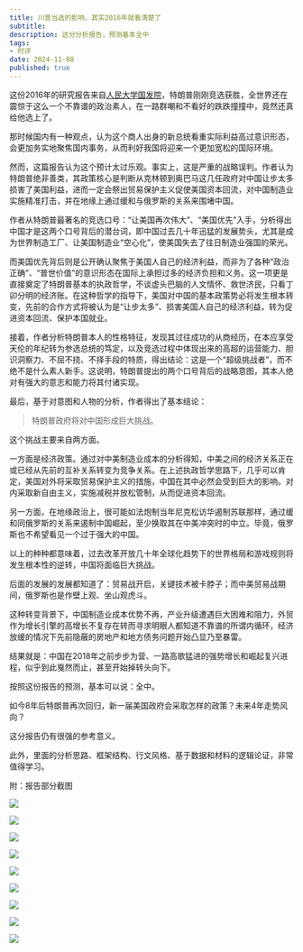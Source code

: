 ```yaml
---
title: 川普当选的影响，其实2016年就看清楚了
subtitle: 
description: 这分分析报告，预测基本全中
tags: 
- 时评
date: 2024-11-08
published: true
---
```

这份2016年的研究报告来自[人民大学国发院](http://nads.ruc.edu.cn/zkcg/zcjb/index.htm)，特朗普刚刚竞选获胜，全世界还在震惊于这么一个不靠谱的政治素人，在一路群嘲和不看好的跌跌撞撞中，竟然还真给他选上了。

那时候国内有一种观点，认为这个商人出身的新总统看重实际利益高过意识形态，会更加务实地聚焦国内事务，从而利好我国将迎来一个更加宽松的国际环境。

然而，这篇报告认为这个预计太过乐观。事实上，这是严重的战略误判。作者认为特朗普绝非善类，其政策核心是判断从克林顿到奥巴马这几任政府对中国让步太多损害了美国利益，进而一定会祭出贸易保护主义促使美国资本回流，对中国制造业实施精准打击，并在地缘上通过缓和与俄罗斯的关系来围堵中国。

作者从特朗普最著名的竞选口号：“让美国再次伟大”、“美国优先”入手，分析得出中国才是这两个口号背后的潜台词，即中国过去几十年迅猛的发展势头，尤其是成为世界制造工厂、让美国制造业“空心化”，使美国失去了往日制造业强国的荣光。

而美国优先背后则是公开确认聚焦于美国人自己的经济利益，而非为了各种“政治正确”、“普世价值”的意识形态在国际上承担过多的经济负担和义务。这一项更是直接奠定了特朗普基本的执政哲学，不谈虚头巴脑的人文情怀、救世济民，只看丁卯分明的经济账。在这种哲学的指导下，美国对中国的基本政策势必将发生根本转变，先前的合作方式将被认为是“让步太多”、损害美国人自己的经济利益，转为促进资本回流、保护本国就业。

接着，作者分析特朗普本人的性格特征，发现其过往成功的从商经历，在本应享受天伦的年纪转为参选总统的笃定，以及竞选过程中体现出来的高超的运营能力、胆识洞察力、不屈不挠、不择手段的特质，得出结论：这是一个“超级挑战者”，而不绝不是什么素人新手。这说明，特朗普提出的两个口号背后的战略意图，其本人绝对有强大的意志和能力将其付诸实现。

最后，基于对意图和人物的分析，作者得出了基本结论：

> 特朗普政府将对中国形成巨大挑战。

这个挑战主要来自两方面。

一方面是经济政策。通过对中美制造业成本的分析得知，中美之间的经济关系正在或已经从先前的互补关系转变为竞争关系。在上述执政哲学思路下，几乎可以肯定，美国对外将采取贸易保护主义的措施，中国在其中必然会受到巨大的影响。对内采取新自由主义，实施减税并放松管制，从而促进资本回流。

另一方面，在地缘政治上，很可能如法炮制当年尼克松访华遏制苏联那样，通过缓和同俄罗斯的关系来遏制中国崛起，至少换取其在中美冲突时的中立。毕竟，俄罗斯也不希望看见一个过于强大的中国。

以上的种种都意味着，过去改革开放几十年全球化趋势下的世界格局和游戏规则将发生根本性的逆转，中国将面临巨大挑战。

后面的发展的发展都知道了：贸易战开启，关键技术被卡脖子；而中美贸易战期间，俄罗斯也是作壁上观、坐山观虎斗。

这种转变背景下，中国制造业成本优势不再，产业升级遭遇巨大困难和阻力，外贸作为增长引擎的高增长不复存在转而寻求明眼人都知道不靠谱的所谓内循环，经济放缓的情况下先前隐蔽的房地产和地方债务问题开始凸显乃至暴雷。

结果就是：中国在2018年之前步步为营、一路高歌猛进的强势增长和崛起复兴进程，似乎到此戛然而止，甚至开始掉转头向下。

按照这份报告的预测，基本可以说：全中。  

如今8年后特朗普再次回归，新一届美国政府会采取怎样的政策？未来4年走势风向？

这分报告仍有很强的参考意义。  

此外，里面的分析思路、框架结构、行文风格、基于数据和材料的逻辑论证，非常值得学习。


附：报告部分截图

![](https://img.liwuqiong.com/202411/202411100029360.webp)

![](https://img.liwuqiong.com/202411/202411100035727.webp)

![](https://img.liwuqiong.com/202411/202411100054960.webp)

![](https://img.liwuqiong.com/202411/202411100054414.webp)

![](https://img.liwuqiong.com/202411/202411100054248.webp)

![](https://img.liwuqiong.com/202411/202411100055276.webp)

![](https://img.liwuqiong.com/202411/202411100055530.webp)

![](https://img.liwuqiong.com/202411/202411100055756.webp)

![](https://img.liwuqiong.com/202411/202411100013418.webp)